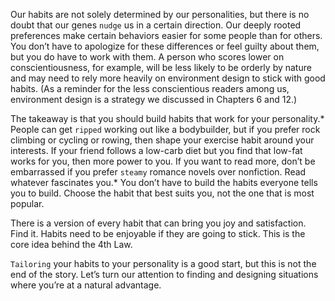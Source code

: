 Our habits are not solely determined by our personalities, but there
is no doubt that our genes `nudge` us in a certain direction. Our deeply
rooted preferences make certain behaviors easier for some people than
for others. You don’t have to apologize for these differences or feel
guilty about them, but you do have to work with them. A person who
scores lower on conscientiousness, for example, will be less likely to be
orderly by nature and may need to rely more heavily on environment
design to stick with good habits. (As a reminder for the less
conscientious readers among us, environment design is a strategy we
discussed in Chapters 6 and 12.)

The takeaway is that you should build habits that work for your
personality.* People can get `ripped` working out like a bodybuilder, but
if you prefer rock climbing or cycling or rowing, then shape your
exercise habit around your interests. If your friend follows a low-carb
diet but you find that low-fat works for you, then more power to you. If
you want to read more, don’t be embarrassed if you prefer `steamy`
romance novels over nonfiction. Read whatever fascinates you.* You
don’t have to build the habits everyone tells you to build. Choose the
habit that best suits you, not the one that is most popular.

There is a version of every habit that can bring you joy and
satisfaction. Find it. Habits need to be enjoyable if they are going to
stick. This is the core idea behind the 4th Law.

`Tailoring` your habits to your personality is a good start, but this is
not the end of the story. Let’s turn our attention to finding and
designing situations where you’re at a natural advantage.